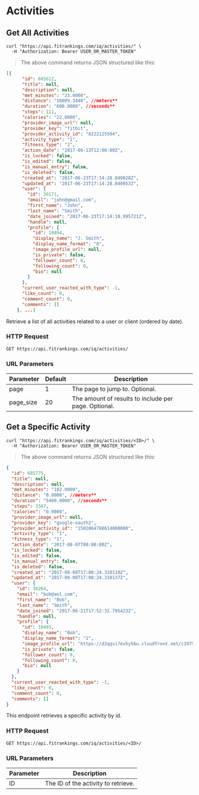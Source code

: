 # Activities

## Get All Activities


```shell
curl "https://api.fitrankings.com/iq/activities/" \
  -H "Authorization: Bearer USER_OR_MASTER_TOKEN"
```

> The above command returns JSON structured like this:

```json
[{
      "id": 685612,
      "title": null,
      "description": null,
      "met_minutes": "23.0000",
      "distance": "16009.3440", //meters**
      "duration": "600.0000", //seconds**
      "steps": 111,
      "calories": "22.0000",
      "provider_image_url": null,
      "provider_key": "fitbit",
      "provider_activity_id": "8222125504",
      "activity_type": "1",
      "fitness_type": "2",
      "action_date": "2017-06-13T12:00:00Z",
      "is_locked": false,
      "is_edited": false,
      "is_manual_entry": false,
      "is_deleted": false,
      "created_at": "2017-06-23T17:14:28.840028Z",
      "updated_at": "2017-06-23T17:14:28.840053Z",
      "user": {
        "id": 30171,
        "email": "john@gmail.com",
        "first_name": "John",
        "last_name": "Smith",
        "date_joined": "2017-06-23T17:14:10.995721Z",
        "handle": null,
        "profile": {
          "id": 10494,
          "display_name": "J. Smith",
          "display_name_format": "0",
          "image_profile_url": null,
          "is_private": false,
          "follower_count": 0,
          "following_count": 0,
          "bio": null
        }
      },
      "current_user_reacted_with_type": -1,
      "like_count": 0,
      "comment_count": 0,
      "comments": []
    }, ...]
```

Retrieve a list of all activities related to a user or client (ordered by date).

### HTTP Request

`GET https://api.fitrankings.com/iq/activities/`

### URL Parameters

Parameter | Default | Description
--------- | ------- | -----------
page | 1 | The page to jump to. Optional.
page_size | 20 | The amount of results to include per page. Optional.

## Get a Specific Activity

```shell
curl "https://api.fitrankings.com/iq/activities/<ID>/" \
  -H "Authorization: Bearer USER_OR_MASTER_TOKEN"
```

> The above command returns JSON structured like this:

```json
{
  "id": 685775,
  "title": null,
  "description": null,
  "met_minutes": "182.0000",
  "distance": "0.0000", //meters**
  "duration": "5460.0000", //seconds**
  "steps": 3347,
  "calories": "0.0000",
  "provider_image_url": null,
  "provider_key": "google-oauth2",
  "provider_activity_id": "1502064788614000000",
  "activity_type": "1",
  "fitness_type": "1",
  "action_date": "2017-08-07T00:00:00Z",
  "is_locked": false,
  "is_edited": false,
  "is_manual_entry": false,
  "is_deleted": false,
  "created_at": "2017-08-08T17:08:24.310110Z",
  "updated_at": "2017-08-08T17:08:24.310137Z",
  "user": {
    "id": 30264,
    "email": "bob@aol.com",
    "first_name": "Bob",
    "last_name": "Smith",
    "date_joined": "2017-06-21T17:52:32.795423Z",
    "handle": null,
    "profile": {
      "id": 10493,
      "display_name": "Bob",
      "display_name_format": "1",
      "image_profile_url": "https://d2qqvi7evhy56u.cloudfront.net/c19757295d946c50e1117f2b34a1481373516c4a.png",
      "is_private": false,
      "follower_count": 0,
      "following_count": 0,
      "bio": null
    }
  },
  "current_user_reacted_with_type": -1,
  "like_count": 0,
  "comment_count": 0,
  "comments": []
}

```

This endpoint retrieves a specific activity by id.

### HTTP Request

`GET https://api.fitrankings.com/iq/activities/<ID>/`

### URL Parameters

Parameter | Description
--------- | -----------
ID | The ID of the activity to retrieve.